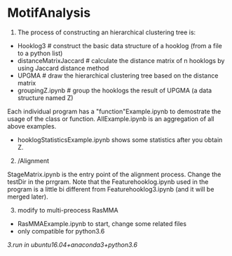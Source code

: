 # MotifAnalysis

1. The process of constructing an hierarchical clustering tree is:

* Hooklog3 # construct the basic data structure of a hooklog (from a file to a python list)
* distanceMatrixJaccard # calculate the distance matrix of n hooklogs by using Jaccard distance method
* UPGMA # draw the hierarchical clustering tree based on the distance matrix
* groupingZ.ipynb # group the hooklogs the result of UPGMA (a data structure named Z)

Each individual program has a "function"Example.ipynb to demostrate the usage of the class or function.
AllExample.ipynb is an aggregation of all above examples.

* hooklogStatisticsExample.ipynb shows some statistics after you obtain Z.


2. /Alignment

StageMatrix.ipynb is the entry point of the alignment process. Change the testDir in the prrgram. Note that the Featurehooklog.ipynb used in the program is a little bi different from Featurehooklog3.ipynb (and it will be merged later).

3. modify to multi-preocess RasMMA
* RasMMAExample.ipynb to start, change some related files
* only compatible for python3.6

*3.run in ubuntu16.04+anaconda3+python3.6*

